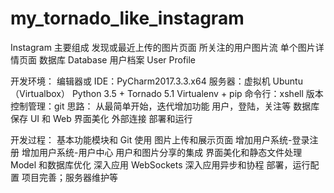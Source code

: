 # my_tornado_like_instagram
Instagram 主要组成
  发现或最近上传的图片页面
  所关注的用户图片流
  单个图片详情页面
  数据库 Database
  用户档案 User Profile

开发环境：
  编辑器或 IDE：PyCharm2017.3.3.x64
  服务器：虚拟机 Ubuntu （Virtualbox）
  Python 3.5 + Tornado 5.1
  Virtualenv + pip
  命令行：xshell
  版本控制管理：git
思路：
  从最简单开始，迭代增加功能
  用户，登陆，关注等
  数据库保存
  UI 和 Web 界面美化
  外部连接
  部署和运行


开发过程：
  基本功能模块和 Git 使用
  图片上传和展示页面
  增加用户系统-登录注册
  增加用户系统-用户中心
  用户和图片分享的集成
  界面美化和静态文件处理
  Model 和数据库优化
  深入应用 WebSockets
  深入应用异步和协程
  部署，运行配置
  项目完善；服务器维护等
  
